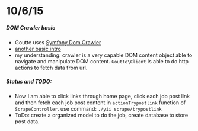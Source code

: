 10/6/15
=======

##### DOM Crawler basic
*	Goutte uses [Symfony Dom Crawler](http://symfony.com/doc/current/components/dom_crawler.html)
*	[another basic intro](http://stackoverflow.com/a/19257829/1369136)
*	my understanding: crawler is a very capable DOM content object able to navigate and manipulate DOM content. `Goutte\Client` is able to do http actions to fetch data from url. 

##### Status and TODO:
*	Now I am able to click links through home page, click each job post link and then fetch each job post content in `actionTrypostlink` function of `ScrapeController`. use command: `./yii scrape/trypostlink`
*	ToDo: create a organized model to do the job, create database to store post data.
